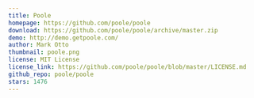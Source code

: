 ```yaml
---
title: Poole
homepage: https://github.com/poole/poole
download: https://github.com/poole/poole/archive/master.zip
demo: http://demo.getpoole.com/
author: Mark Otto
thumbnail: poole.png
license: MIT License
license_link: https://github.com/poole/poole/blob/master/LICENSE.md
github_repo: poole/poole
stars: 1476
---
```

